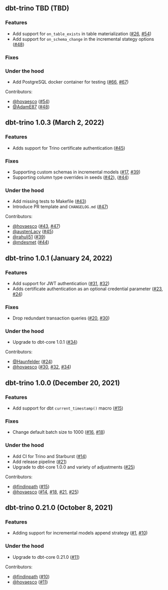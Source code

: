 ## dbt-trino TBD (TBD)

### Features
- Add support for `on_table_exists` in table materialization ([#26](https://github.com/starburstdata/dbt-trino/issues/26), [#54](https://github.com/starburstdata/dbt-trino/pull/54))
- Add support for `on_schema_change` in the incremental stategy options ([#48](https://github.com/starburstdata/dbt-trino/pull/48))

### Fixes

### Under the hood
- Add PostgreSQL docker container for testing ([#66](https://github.com/starburstdata/dbt-trino/issues/66), [#67](https://github.com/starburstdata/dbt-trino/pull/67))

Contributors:
* [@hovaesco](https://github.com/hovaesco) ([#54](https://github.com/starburstdata/dbt-trino/pull/54))
* [@AdamE87](https://github.com/AdamE87) ([#48](https://github.com/starburstdata/dbt-trino/pull/48))

## dbt-trino 1.0.3 (March 2, 2022)

### Features
- Adds support for Trino certificate authentication ([#45](https://github.com/starburstdata/dbt-trino/pull/45))

### Fixes
- Supporting custom schemas in incremental models ([#17](https://github.com/starburstdata/dbt-trino/issues/17), [#39](https://github.com/starburstdata/dbt-trino/pull/39))
- Supporting column type overrides in seeds ([#42](https://github.com/starburstdata/dbt-trino/issues/42)), ([#44](https://github.com/starburstdata/dbt-trino/pull/44))

### Under the hood
- Add missing tests to Makefile ([#43](https://github.com/starburstdata/dbt-trino/pull/43))
- Introduce PR template and `CHANGELOG.md` ([#47](https://github.com/starburstdata/dbt-trino/pull/47))

Contributors:
* [@hovaesco](https://github.com/hovaesco) ([#43](https://github.com/starburstdata/dbt-trino/pull/43), [#47](https://github.com/starburstdata/dbt-trino/pull/47))
* [@austenLacy](https://github.com/austenLacy) ([#45](https://github.com/starburstdata/dbt-trino/pull/45))
* [@rahulj51](https://github.com/rahulj51) ([#39](https://github.com/starburstdata/dbt-trino/pull/39))
* [@mdesmet](https://github.com/mdesmet) ([#44](https://github.com/starburstdata/dbt-trino/pull/44))

## dbt-trino 1.0.1 (January 24, 2022)

### Features
- Add support for JWT authentication ([#31](https://github.com/starburstdata/dbt-trino/issues/31), [#32](https://github.com/starburstdata/dbt-trino/pull/32))
- Adds certificate authentication as an optional credential parameter ([#23](https://github.com/starburstdata/dbt-trino/issues/23), [#24](https://github.com/starburstdata/dbt-trino/pull/24))

### Fixes
- Drop redundant transaction queries ([#20](https://github.com/starburstdata/dbt-trino/issues/20), [#30](https://github.com/starburstdata/dbt-trino/pull/30))

### Under the hood
- Upgrade to dbt-core 1.0.1 ([#34](https://github.com/starburstdata/dbt-trino/pull/34))

Contributors:
* [@Haunfelder](https://github.com/Haunfelder) ([#24](https://github.com/starburstdata/dbt-trino/pull/24))
* [@hovaesco](https://github.com/hovaesco) ([#30](https://github.com/starburstdata/dbt-trino/pull/30), [#32](https://github.com/starburstdata/dbt-trino/pull/32),  [#34](https://github.com/starburstdata/dbt-trino/pull/34))

## dbt-trino 1.0.0  (December 20, 2021)

### Features
- Add support for dbt `current_timestamp()` macro ([#15](https://github.com/starburstdata/dbt-trino/pull/15))

### Fixes
- Change default batch size to 1000 ([#16](https://github.com/starburstdata/dbt-trino/issues/16), [#18](https://github.com/starburstdata/dbt-trino/pull/18))

### Under the hood
- Add CI for Trino and Starburst ([#14](https://github.com/starburstdata/dbt-trino/pull/14))
- Add release pipeline ([#21](https://github.com/starburstdata/dbt-trino/pull/21))
- Upgrade to dbt-core 1.0.0 and variety of adjustments ([#25](https://github.com/starburstdata/dbt-trino/pull/25))

Contributors:
* [@findinpath](https://github.com/findinpath) ([#15](https://github.com/starburstdata/dbt-trino/pull/15))
* [@hovaesco](https://github.com/hovaesco) ([#14](https://github.com/starburstdata/dbt-trino/pull/14), [#18](https://github.com/starburstdata/dbt-trino/pull/18), [#21](https://github.com/starburstdata/dbt-trino/pull/21), [#25](https://github.com/starburstdata/dbt-trino/pull/25))

## dbt-trino 0.21.0  (October 8, 2021)

### Features
- Adding support for incremental models append strategy ([#1](https://github.com/starburstdata/dbt-trino/issues/1), [#10](https://github.com/starburstdata/dbt-trino/pull/10))

### Under the hood
- Upgrade to dbt-core 0.21.0 ([#11](https://github.com/starburstdata/dbt-trino/pull/11))


Contributors:
* [@findinpath](https://github.com/findinpath) ([#10](https://github.com/starburstdata/dbt-trino/pull/10))
* [@hovaesco](https://github.com/hovaesco) ([#11](https://github.com/starburstdata/dbt-trino/pull/11))
